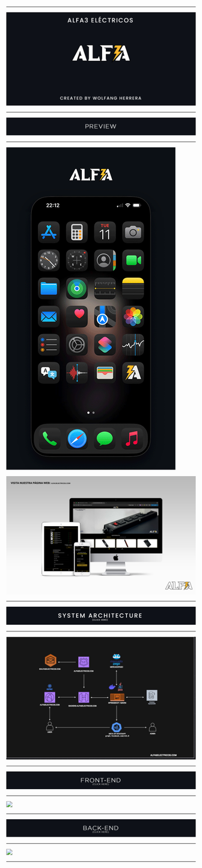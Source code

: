 
---

![](docs/Welcome-README.jpg)

---

[![](docs/Preview-README.jpg)](https://alfa3electricos.com)

---

![](https://raw.githubusercontent.com/WolfangHerrera/IONIC-ALFA3-APP/refs/heads/master/docs/Preview.gif)

![](docs/Devices-README.jpg)

---

[![](docs/Architecture-README.jpg)](https://github.com/WolfangHerrera/ANGULAR-NTTDATA-CLIENT)

---

![](docs/Architecture-IMG-README.jpg)

---

[![](docs/FrontEnd-README.jpg)](https://github.com/WolfangHerrera/ANGULAR-NTTDATA-CLIENT)

---

![](docs/TextFrontEnd-README.jpg)

---

[![](docs/BackEnd-README.jpg)](https://github.com/WolfangHerrera/JAVA-NTTDATA-CLIENT)

---

![](docs/TextBackEnd-README.jpg)

---
